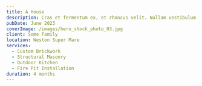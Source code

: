 ```yaml
---
title: A House
description: Cras et fermentum ex, et rhoncus velit. Nullam vestibulum eu purus ultrices egestas. Mauris vitae ligula in mi laoreet bibendum. Quisque ultricies lorem non ullamcorper accumsan. 
pubDate: June 2023
coverImage: /images/hero_stock_photo_03.jpg
client: Some Family
location: Weston Super Mare
services:
  - Custom Brickwork
  - Structural Masonry
  - Outdoor Kitchen
  - Fire Pit Installation
duration: 4 months
---
```


